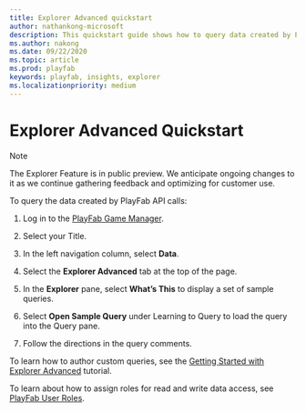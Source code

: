 ```yaml
---
title: Explorer Advanced quickstart
author: nathankong-microsoft
description: This quickstart guide shows how to query data created by PlayFab API calls.
ms.author: nakong
ms.date: 09/22/2020    
ms.topic: article
ms.prod: playfab
keywords: playfab, insights, explorer
ms.localizationpriority: medium
---
```


# Explorer Advanced Quickstart

> [!NOTE]
> The Explorer Feature is in public preview. We anticipate ongoing changes to it as we continue gathering feedback and optimizing for customer use.

To query the data created by PlayFab API calls:

1. Log in to the [PlayFab Game Manager](https://developer.playfab.com/en-us/login).
2. Select your Title.
3. In the left navigation column, select **Data**.
4. Select the **Explorer Advanced** tab at the top of the page. 

1. In the **Explorer** pane, select **What’s This** to display a set of sample queries. 
2. Select **Open Sample Query** under Learning to Query to load the query into the Query pane. 
3. Follow the directions in the query comments.

To learn how to author custom queries, see the [Getting Started with Explorer Advanced](getting-started-with-playfab-explorer-advanced.md) tutorial.

To learn about how to assign roles for read and write data access, see [PlayFab User Roles](https://docs.microsoft.com/gaming/playfab/features/config/gamemanager/playfab-user-roles).
